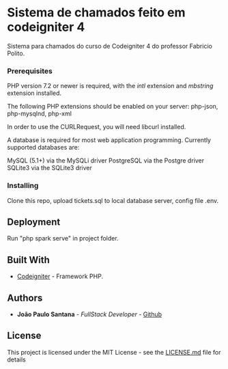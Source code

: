 # Sistema de chamados feito em codeigniter 4

Sistema para chamados do curso de Codeigniter 4 do professor Fabricio Polito.


### Prerequisites

PHP version 7.2 or newer is required, with the *intl* extension and *mbstring* extension installed.

The following PHP extensions should be enabled on your server: php-json, php-mysqlnd, php-xml

In order to use the CURLRequest, you will need libcurl installed.

A database is required for most web application programming. Currently supported databases are:

MySQL (5.1+) via the MySQLi driver
PostgreSQL via the Postgre driver
SQLite3 via the SQLite3 driver

### Installing

Clone this repo, upload tickets.sql to local database server, config file .env.


## Deployment

Run "php spark serve" in project folder.

## Built With

* [Codeigniter](https://github.com/codeigniter4/CodeIgniter4) - Framework PHP.


## Authors

* **João Paulo Santana** - *FullStack Developer* - [Github](https://github.com/SantanaDeveloper)

## License

This project is licensed under the MIT License - see the [LICENSE.md](LICENSE.md) file for details
